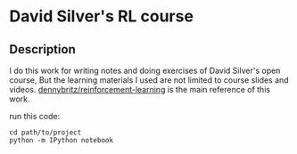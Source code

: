 # David Silver's RL course

## Description
I do this work for writing notes and doing exercises of David Silver's open course,
But the learning materials I used are not limited to course slides and videos.
[dennybritz/reinforcement-learning](https://github.com/dennybritz/reinforcement-learning) is the main reference of this work.


run this code:

    cd path/to/project
    python -m IPython notebook

